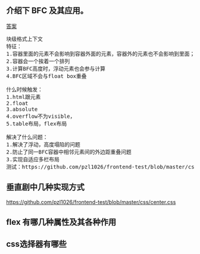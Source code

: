 ## 介绍下 BFC 及其应用。
[答案](https://github.com/Advanced-Frontend/Daily-Interview-Question/issues/59)
<pre>
块级格式上下文
特征：
1.容器里面的元素不会影响到容器外面的元素，容器外的元素也不会影响到里面；
2.容器会一个挨着一个排列
3.计算BFC高度时，浮动元素也会参与计算
4.BFC区域不会与float box重叠

什么时候触发：
1.html跟元素
2.float
3.absolute
4.overflow不为visible，
5.table布局，flex布局

解决了什么问题：
1.解决了浮动，高度塌陷的问题
2.防止了同一BFC容器中相邻元素间的外边距重叠问题
3.实现自适应多栏布局
测试：https://github.com/pzl1026/frontend-test/blob/master/css/bfc.css
</pre>


## 垂直剧中几种实现方式
https://github.com/pzl1026/frontend-test/blob/master/css/center.css

## flex 有哪几种属性及其各种作用

## css选择器有哪些